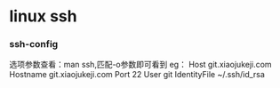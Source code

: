 # linux ssh

### ssh-config
选项参数查看：man ssh,匹配-o参数即可看到
eg：
    Host git.xiaojukeji.com
        Hostname git.xiaojukeji.com
        Port 22
        User git
        IdentityFile ~/.ssh/id_rsa
